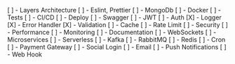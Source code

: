 
[ ] - Layers Architecture
[ ] - Eslint, Prettier
[ ] - MongoDb
[ ] - Docker
[ ] - Tests
[ ] - CI/CD
[ ] - Deploy
[ ] - Swagger
[ ] - JWT
[ ] - Auth
[X] - Logger
[X] - Error Handler
[X] - Validation
[ ] - Cache
[ ] - Rate Limit
[ ] - Security
[ ] - Performance
[ ] - Monitoring
[ ] - Documentation
[ ] - WebSockets
[ ] - Microservices
[ ] - Serverless
[ ] - Kafka
[ ] - RabbitMQ
[ ] - Redis
[ ] - Cron
[ ] - Payment Gateway
[ ] - Social Login
[ ] - Email
[ ] - Push Notifications
[ ] - Web Hook